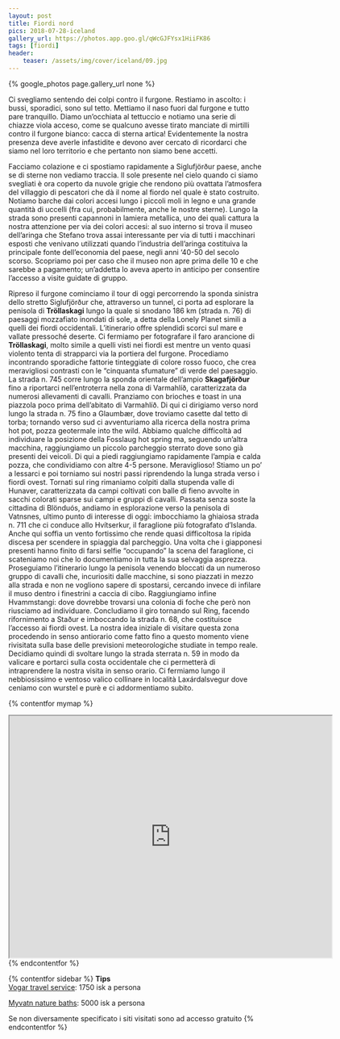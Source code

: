 ```yaml
---
layout: post
title: Fiordi nord
pics: 2018-07-28-iceland
gallery_url: https://photos.app.goo.gl/qWcGJFYsx1HiiFK86
tags: [fiordi]
header:
    teaser: /assets/img/cover/iceland/09.jpg
---
```


{% google_photos page.gallery_url none %}

Ci svegliamo sentendo dei colpi contro il furgone. Restiamo in ascolto: i bussi, sporadici, sono sul tetto. Mettiamo il naso fuori dal furgone e tutto pare tranquillo. Diamo un’occhiata al tettuccio e notiamo una serie di chiazze viola acceso, come se qualcuno avesse tirato manciate di mirtilli contro il furgone bianco: cacca di sterna artica! Evidentemente la nostra presenza deve averle infastidite e devono aver cercato di ricordarci che siamo nel loro territorio e che pertanto non siamo bene accetti.

Facciamo colazione e ci spostiamo rapidamente a Siglufjörður paese, anche se di sterne non vediamo traccia. Il sole presente nel cielo quando ci siamo svegliati è ora coperto da nuvole grigie che rendono più ovattata l’atmosfera del villaggio di pescatori che dà il nome al fiordo nel quale è stato costruito. Notiamo barche dai colori accesi lungo i piccoli moli in legno e una grande quantità di uccelli (fra cui, probabilmente, anche le nostre sterne). Lungo la strada sono presenti capannoni in lamiera metallica, uno dei quali cattura la nostra attenzione per via dei colori accesi: al suo interno si trova il museo dell’aringa che Stefano trova assai interessante per via di tutti i macchinari esposti che venivano utilizzati quando l’industria dell’aringa costituiva la principale fonte dell’economia del paese, negli anni ‘40-50 del secolo scorso. Scopriamo poi per caso che il museo non apre prima delle 10 e che sarebbe a pagamento; un’addetta lo aveva aperto in anticipo per consentire l’accesso a visite guidate di gruppo.

Ripreso il furgone cominciamo il tour di oggi percorrendo la sponda sinistra dello stretto Siglufjörður che, attraverso un tunnel, ci porta ad esplorare la penisola di **Tröllaskagi** lungo la quale si snodano 186 km (strada n. 76) di paesaggi mozzafiato inondati di sole, a detta della Lonely Planet simili a quelli dei fiordi occidentali. L’itinerario offre splendidi scorci sul mare e vallate pressoché deserte. Ci fermiamo per fotografare il faro arancione di **Tröllaskagi**, molto simile a quelli visti nei fiordi est mentre un vento quasi violento tenta di strapparci via la portiera del furgone. Procediamo incontrando sporadiche fattorie tinteggiate di colore rosso fuoco, che crea meravigliosi contrasti con le “cinquanta sfumature” di verde del paesaggio. La strada n. 745 corre lungo la sponda orientale dell’ampio **Skagafjörður** fino a riportarci nell’entroterra nella zona di Varmahlíð, caratterizzata da numerosi allevamenti di cavalli. Pranziamo con brioches e toast in una piazzola poco prima dell’abitato di Varmahlíð. Di qui ci dirigiamo verso nord lungo la strada n. 75 fino a Glaumbær, dove troviamo casette dal tetto di torba; tornando verso sud ci avventuriamo alla ricerca della nostra prima hot pot, pozza geotermale into the wild. Abbiamo qualche difficoltà ad individuare la posizione della Fosslaug hot spring ma, seguendo un’altra macchina, raggiungiamo un piccolo parcheggio sterrato dove sono già presenti dei veicoli. Di qui a piedi raggiungiamo rapidamente l’ampia e calda pozza, che condividiamo con altre 4-5 persone. Meraviglioso! Stiamo un po’ a lessarci e poi torniamo sui nostri passi riprendendo la lunga strada verso i fiordi ovest. Tornati sul ring rimaniamo colpiti dalla stupenda valle di Hunaver, caratterizzata da campi coltivati con balle di fieno avvolte in sacchi colorati sparse sui campi e gruppi di cavalli. Passata senza soste la cittadina di Blönduós, andiamo in esplorazione verso la penisola di Vatnsnes, ultimo punto di interesse di oggi: imbocchiamo la ghiaiosa strada n. 711 che ci conduce allo Hvítserkur, il faraglione più fotografato d’Islanda. Anche qui soffia un vento fortissimo che rende quasi difficoltosa la ripida discesa per scendere in spiaggia dal parcheggio. Una volta che i giapponesi presenti hanno finito di farsi selfie “occupando” la scena del faraglione, ci scateniamo noi che lo documentiamo in tutta la sua selvaggia asprezza. Proseguiamo l’itinerario lungo la penisola venendo bloccati da un numeroso gruppo di cavalli che, incuriositi dalle macchine, si sono piazzati in mezzo alla strada e non ne vogliono sapere di spostarsi, cercando invece di infilare il muso dentro i finestrini a caccia di cibo. Raggiungiamo infine Hvammstangi:  dove dovrebbe trovarsi una colonia di foche che però non riusciamo ad individuare. Concludiamo il giro tornando sul Ring, facendo rifornimento a Staður e imboccando la strada n. 68, che costituisce l’accesso ai fiordi ovest. La nostra idea iniziale di visitare questa zona procedendo in senso antiorario come fatto fino a questo momento viene rivisitata sulla base delle previsioni meteorologiche studiate in tempo reale. Decidiamo quindi di svoltare lungo la strada sterrata n. 59 in modo da valicare e portarci sulla costa occidentale che ci permetterà di intraprendere la nostra visita in senso orario. Ci fermiamo lungo il nebbiosissimo e ventoso valico collinare in località Laxárdalsvegur dove ceniamo con wurstel e purè e ci addormentiamo subito.

{% contentfor mymap %}
<iframe src="https://www.google.com/maps/d/embed?mid=1WgHhRoisSy6_Twmu_iWv1V1ws3xmEro2&ehbc=2E312F" width="640" height="480"></iframe>
{% endcontentfor %}

{% contentfor sidebar %}
**Tips**  
[Vogar travel service](https://www.vogartravelservice.com/): 1750 isk a persona

[Myvatn nature baths](https://myvatnnaturebaths.is/): 5000 isk a persona

Se non diversamente specificato i siti visitati sono ad accesso gratuito
{% endcontentfor %}